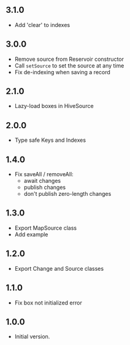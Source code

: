 ## 3.1.0

- Add 'clear' to indexes

## 3.0.0

- Remove source from Reservoir constructor
- Call `setSource` to set the source at any time
- Fix de-indexing when saving a record

## 2.1.0

- Lazy-load boxes in HiveSource
 
## 2.0.0

- Type safe Keys and Indexes

## 1.4.0

- Fix saveAll / removeAll:
  - await changes
  - publish changes
  - don't publish zero-length changes

## 1.3.0

- Export MapSource class
- Add example

## 1.2.0

- Export Change and Source classes

## 1.1.0

- Fix box not initialized error

## 1.0.0

- Initial version.
